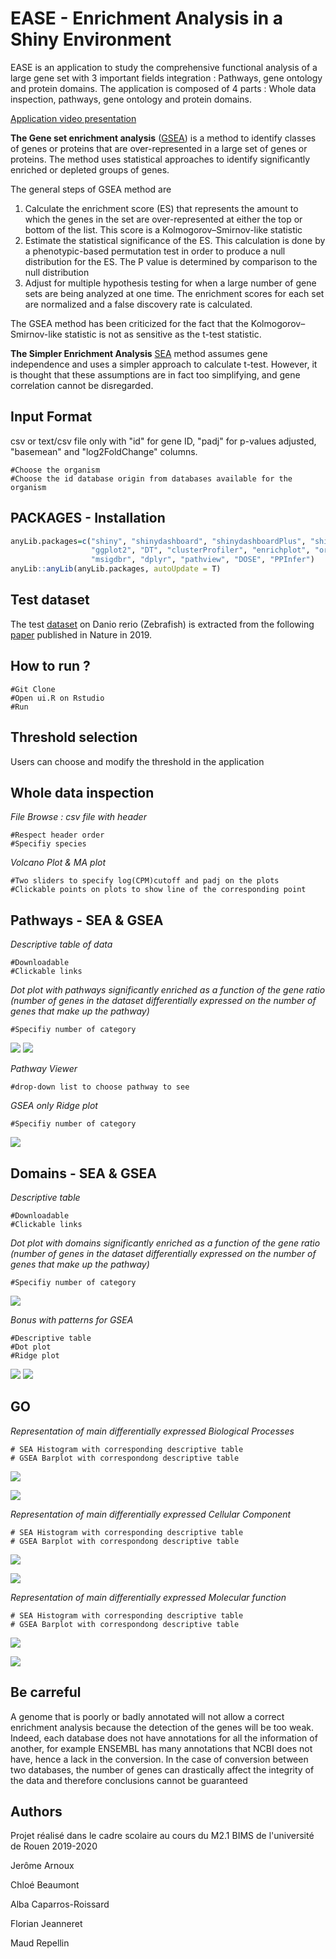 # EASE - Enrichment Analysis in a Shiny Environment

EASE is an application to study the comprehensive functional analysis of a large gene set with 3 important fields integration : Pathways, gene ontology and protein domains.
The application is composed of 4 parts : Whole data inspection, pathways, gene ontology and protein domains.

[Application video presentation ](https://youtu.be/lUbX-7zE8Ns)

**The Gene set enrichment analysis** ([GSEA](https://www.ncbi.nlm.nih.gov/pmc/articles/PMC1239896/)) is a method to identify classes of genes or proteins that are over-represented in a large set of genes or proteins. The method uses statistical approaches to identify significantly enriched or depleted groups of genes. 

The general steps of GSEA method are 

1. Calculate the enrichment score (ES) that represents the amount to which the genes in the set are over-represented at either the top or bottom of the list. This score is a Kolmogorov–Smirnov-like statistic
2. Estimate the statistical significance of the ES. This calculation is done by a phenotypic-based permutation test in order to produce a null distribution for the ES. The P value is determined by comparison to the null distribution
3. Adjust for multiple hypothesis testing for when a large number of gene sets are being analyzed at one time. The enrichment scores for each set are normalized and a false discovery rate is calculated.

The GSEA method has been criticized for the fact that the Kolmogorov–Smirnov-like statistic is not as sensitive as the t-test statistic.

**The Simpler Enrichment Analysis** [SEA](https://www.ncbi.nlm.nih.gov/pmc/articles/PMC3758419/) method assumes gene independence and uses a simpler approach to calculate t-test. However, it is thought that these assumptions are in fact too simplifying, and gene correlation cannot be disregarded.

Input Format
---

csv or text/csv file only with "id" for gene ID, "padj" for p-values adjusted, "basemean" and "log2FoldChange" columns.

	#Choose the organism
	#Choose the id database origin from databases available for the organism 
	
PACKAGES - Installation
---

```R
anyLib.packages=c("shiny", "shinydashboard", "shinydashboardPlus", "shinycssloaders", "shinyalert", 
                  "ggplot2", "DT", "clusterProfiler", "enrichplot", "org.Dr.eg.db", "KEGG.db", "KEGGREST", 
                  "msigdbr", "dplyr", "pathview", "DOSE", "PPInfer")
anyLib::anyLib(anyLib.packages, autoUpdate = T)
```

Test dataset
---
The test [dataset](https://www.ncbi.nlm.nih.gov/geo/query/acc.cgi?acc=GSE129081) on Danio rerio (Zebrafish) is extracted from the following [paper](https://www.nature.com/articles/s41588-019-0475-y) published in Nature in 2019. 

How to run ?
---


	#Git Clone
	#Open ui.R on Rstudio
	#Run
	

Threshold selection
---

Users can choose and modify the threshold in the application

Whole data inspection
---


*File Browse : csv file with header*


	#Respect header order
	#Specifiy species


*Volcano Plot & MA plot*


	#Two sliders to specify log(CPM)cutoff and padj on the plots
	#Clickable points on plots to show line of the corresponding point


Pathways - SEA & GSEA
---

*Descriptive table of data*

	#Downloadable 
	#Clickable links



*Dot plot with pathways significantly enriched as a function of the gene ratio (number of genes in the dataset differentially expressed on the number of genes that make up the pathway)*

	#Specifiy number of category

![](./Images/Dot_Plot_SEA_Pathway.png)
![](./Images/Dot_Plot_GSEA_Pathway.png)


*Pathway Viewer*

	#drop-down list to choose pathway to see


*GSEA only Ridge plot*

	#Specifiy number of category


![](./Images/Ridge_Plot_GSEA_Pathway.png)



Domains - SEA & GSEA
---

*Descriptive table*

	#Downloadable 
	#Clickable links

*Dot plot with domains significantly enriched as a function of the gene ratio (number of genes in the dataset differentially expressed on the number of genes that make up the pathway)*

	#Specifiy number of category


![](./Images/Dot_Plot_SEA_Domain.png)


*Bonus with patterns for GSEA*

	#Descriptive table
	#Dot plot
	#Ridge plot

![](./Images/Dot_Plot_GSEA_Motif.png)
![](./Images/Ridge_Plot_GSEA_Motif.png)

GO 
---

*Representation of main differentially expressed Biological Processes*
	
	# SEA Histogram with corresponding descriptive table 
	# GSEA Barplot with correspondong descriptive table 

![](./Images/Hist_Biological_Process_SEA.png)

![](./Images/Barplot_Biological_Process_GSEA.png)



*Representation of main differentially expressed Cellular Component*

	# SEA Histogram with corresponding descriptive table 
	# GSEA Barplot with correspondong descriptive table

![](./Images/Hist_Cellular_Components_SEA.png)

![](./Images/Barplot_Cellular_Components_GSEA.png)



*Representation of main differentially expressed Molecular function*
	
	# SEA Histogram with corresponding descriptive table 
	# GSEA Barplot with correspondong descriptive table

![](./Images/Hist_Molecular_Function_SEA.png)

![](./Images/Barplot_Molecular_Function_GSEA.png)

Be carreful
---

A genome that is poorly or badly annotated will not allow a correct enrichment analysis because the detection of the genes will be too weak. Indeed, each database does not have annotations for all the information of another, for example ENSEMBL has many annotations that NCBI does not have, hence a lack in the conversion. In the case of conversion between two databases, the number of genes can drastically affect the integrity of the data and therefore conclusions cannot be guaranteed

## Authors

Projet réalisé dans le cadre scolaire au cours du M2.1 BIMS de l'université de Rouen 2019-2020

Jerôme Arnoux

Chloé Beaumont

Alba Caparros-Roissard

Florian Jeanneret

Maud Repellin
